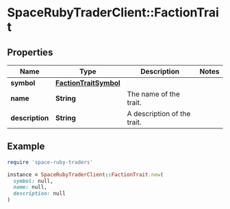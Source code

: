 # SpaceRubyTraderClient::FactionTrait

## Properties

| Name | Type | Description | Notes |
| ---- | ---- | ----------- | ----- |
| **symbol** | [**FactionTraitSymbol**](FactionTraitSymbol.md) |  |  |
| **name** | **String** | The name of the trait. |  |
| **description** | **String** | A description of the trait. |  |

## Example

```ruby
require 'space-ruby-traders'

instance = SpaceRubyTraderClient::FactionTrait.new(
  symbol: null,
  name: null,
  description: null
)
```

